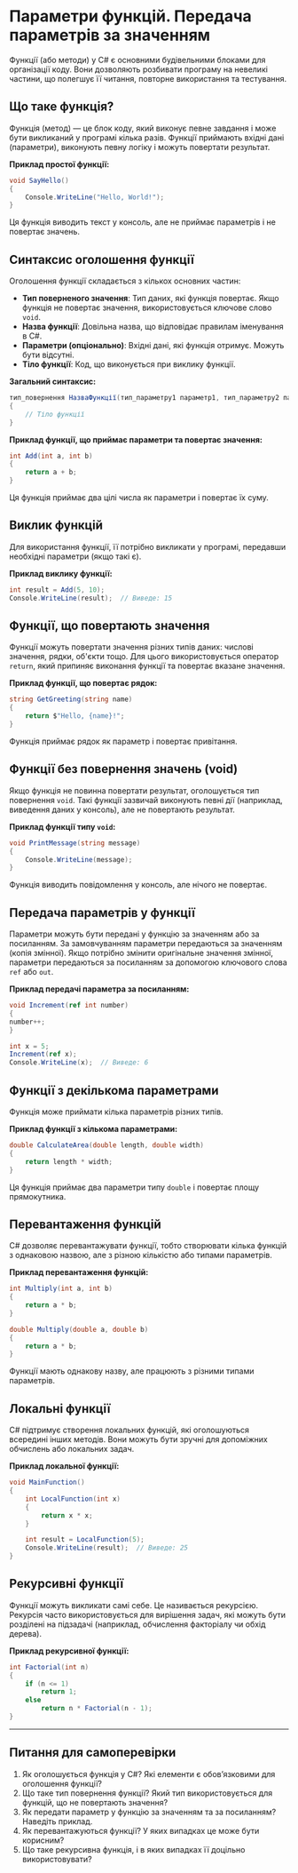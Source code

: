 # Параметри функцій. Передача параметрів за значенням

Функції (або методи) у C# є основними будівельними блоками для організації коду. Вони дозволяють розбивати програму на невеликі частини, що полегшує її читання, повторне використання та тестування.

## Що таке функція?

Функція (метод) — це блок коду, який виконує певне завдання і може бути викликаний у програмі кілька разів. Функції приймають вхідні дані (параметри), виконують певну логіку і можуть повертати результат.

**Приклад простої функції:**

```csharp
void SayHello()
{
    Console.WriteLine("Hello, World!");
}
```

Ця функція виводить текст у консоль, але не приймає параметрів і не повертає значень.

## Синтаксис оголошення функції

Оголошення функції складається з кількох основних частин:

- **Тип поверненого значення**: Тип даних, які функція повертає. Якщо функція не повертає значення, використовується ключове слово `void`.
- **Назва функції**: Довільна назва, що відповідає правилам іменування в C#.
- **Параметри (опціонально)**: Вхідні дані, які функція отримує. Можуть бути відсутні.
- **Тіло функції**: Код, що виконується при виклику функції.

**Загальний синтаксис:**

```csharp
тип_повернення НазваФункції(тип_параметру1 параметр1, тип_параметру2 параметр2, ...)
{
    // Тіло функції
}
```

**Приклад функції, що приймає параметри та повертає значення:**

```csharp
int Add(int a, int b)
{
    return a + b;
}
```

Ця функція приймає два цілі числа як параметри і повертає їх суму.

## Виклик функцій

Для використання функції, її потрібно викликати у програмі, передавши необхідні параметри (якщо такі є).

**Приклад виклику функції:**

```csharp
int result = Add(5, 10);
Console.WriteLine(result);  // Виведе: 15
```

## Функції, що повертають значення

Функції можуть повертати значення різних типів даних: числові значення, рядки, об'єкти тощо. Для цього використовується оператор `return`, який припиняє виконання функції та повертає вказане значення.

**Приклад функції, що повертає рядок:**

```csharp
string GetGreeting(string name)
{
    return $"Hello, {name}!";
}
```

Функція приймає рядок як параметр і повертає привітання.

## Функції без повернення значень (void)

Якщо функція не повинна повертати результат, оголошується тип повернення `void`. Такі функції зазвичай виконують певні дії (наприклад, виведення даних у консоль), але не повертають результат.

**Приклад функції типу `void`:**

```csharp
void PrintMessage(string message)
{
    Console.WriteLine(message);
}
```

Функція виводить повідомлення у консоль, але нічого не повертає.

## Передача параметрів у функції

Параметри можуть бути передані у функцію за значенням або за посиланням. За замовчуванням параметри передаються за значенням (копія змінної). Якщо потрібно змінити оригінальне значення змінної, параметри передаються за посиланням за допомогою ключового слова `ref` або `out`.

**Приклад передачі параметра за посиланням:**

```csharp
void Increment(ref int number)
{
number++;
}

int x = 5;
Increment(ref x);
Console.WriteLine(x);  // Виведе: 6
```

## Функції з декількома параметрами

Функція може приймати кілька параметрів різних типів.

**Приклад функції з кількома параметрами:**

```csharp
double CalculateArea(double length, double width)
{
    return length * width;
}
```

Ця функція приймає два параметри типу `double` і повертає площу прямокутника.

## Перевантаження функцій

C# дозволяє перевантажувати функції, тобто створювати кілька функцій з однаковою назвою, але з різною кількістю або типами параметрів.

**Приклад перевантаження функцій:**

```csharp
int Multiply(int a, int b)
{
    return a * b;
}

double Multiply(double a, double b)
{
    return a * b;
}
```

Функції мають однакову назву, але працюють з різними типами параметрів.

## Локальні функції

C# підтримує створення локальних функцій, які оголошуються всередині інших методів. Вони можуть бути зручні для допоміжних обчислень або локальних задач.

**Приклад локальної функції:**

```csharp
void MainFunction()
{
    int LocalFunction(int x)
    {
        return x * x;
    }

    int result = LocalFunction(5);
    Console.WriteLine(result);  // Виведе: 25
}
```

## Рекурсивні функції

Функції можуть викликати самі себе. Це називається рекурсією. Рекурсія часто використовується для вирішення задач, які можуть бути розділені на підзадачі (наприклад, обчислення факторіалу чи обхід дерева).

**Приклад рекурсивної функції:**

```csharp
int Factorial(int n)
{
    if (n <= 1)
        return 1;
    else
        return n * Factorial(n - 1);
}
```

---

## Питання для самоперевірки

1. Як оголошується функція у C#? Які елементи є обов’язковими для оголошення функції?
2. Що таке тип повернення функції? Який тип використовується для функцій, що не повертають значення?
3. Як передати параметр у функцію за значенням та за посиланням? Наведіть приклад.
4. Як перевантажуються функції? У яких випадках це може бути корисним?
5. Що таке рекурсивна функція, і в яких випадках її доцільно використовувати?
